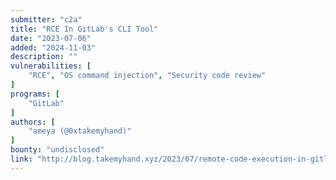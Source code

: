 ```yaml
---
submitter: "c2a"
title: "RCE In GitLab's CLI Tool"
date: "2023-07-06"
added: "2024-11-03"
description: ""
vulnerabilities: [
    "RCE", "OS command injection", "Security code review"
]
programs: [
    "GitLab"
]
authors: [
    "ameya (@0xtakemyhand)"
]
bounty: "undisclosed"
link: "http://blog.takemyhand.xyz/2023/07/remote-code-execution-in-gitlabs-cli.html"
---
```




